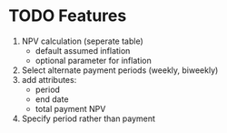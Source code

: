 # TODO Features
1. NPV calculation (seperate table)
    - default assumed inflation
    - optional parameter for inflation
1. Select alternate payment periods (weekly, biweekly)
1. add attributes:
    - period
    - end date
    - total payment NPV
1. Specify period rather than payment